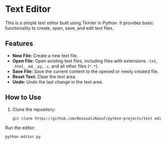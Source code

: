 # Text Editor

This is a simple text editor built using Tkinter in Python. It provides basic functionality to create, open, save, and edit text files.

## Features

- **New File:** Create a new text file.
- **Open File:** Open existing text files, including files with extensions `.txt`, `.html`, `.md`, `.py`, `.c`, and all other files (`*.*`).
- **Save File:** Save the current content to the opened or newly created file.
- **Reset Text:** Clear the text area.
- **Undo:** Undo the last change in the text area.

## How to Use

1. Clone the repository:

   ```bash
   git clone https://github.com/RezoualiRaouf/python-projects/text editor.git


Run the editor:

```bash
python editor.py
